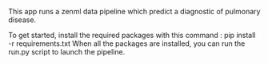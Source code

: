 This app runs a zenml data pipeline which predict a diagnostic of pulmonary disease. 

To get started, install the required packages with this command : pip install -r requirements.txt
When all the packages are installed, you can run the run.py script to launch the pipeline.
